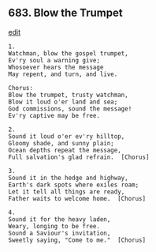 
## 683.  Blow the Trumpet
[edit](https://docs.google.com/document/d/15UW4_k6dxWNL0XOYm296bHDTdzI2lYZ_/edit?mode=html)



    1.
    Watchman, blow the gospel trumpet,
    Ev'ry soul a warning give;
    Whosoever hears the message
    May repent, and turn, and live.

    Chorus:
    Blow the trumpet, trusty watchman,
    Blow it loud o'er land and sea;
    God commissions, sound the message!
    Ev'ry captive may be free.

    2.
    Sound it loud o'er ev'ry hilltop,
    Gloomy shade, and sunny plain;
    Ocean depths repeat the message,
    Full salvation's glad refrain.  [Chorus]

    3.
    Sound it in the hedge and highway,
    Earth's dark spots where exiles roam;
    Let it tell all things are ready,
    Father waits to welcome home.  [Chorus]

    4.
    Sound it for the heavy laden,
    Weary, longing to be free.
    Sound a Saviour's invitation,
    Sweetly saying, "Come to me."  [Chorus]
